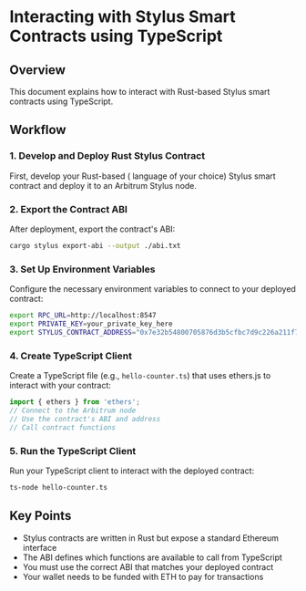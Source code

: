 # Interacting with Stylus Smart Contracts using TypeScript

## Overview
This document explains how to interact with Rust-based Stylus smart contracts using TypeScript.

## Workflow

### 1. Develop and Deploy Rust Stylus Contract
First, develop your Rust-based ( language of your choice) Stylus smart contract and deploy it to an Arbitrum Stylus node.

### 2. Export the Contract ABI
After deployment, export the contract's ABI:

```bash
cargo stylus export-abi --output ./abi.txt
```


### 3. Set Up Environment Variables
Configure the necessary environment variables to connect to your deployed contract:

```bash
export RPC_URL=http://localhost:8547
export PRIVATE_KEY=your_private_key_here
export STYLUS_CONTRACT_ADDRESS="0x7e32b54800705876d3b5cfbc7d9c226a211f7c1a"
```


### 4. Create TypeScript Client
Create a TypeScript file (e.g., `hello-counter.ts`) that uses ethers.js to interact with your contract:

```typescript
import { ethers } from 'ethers';
// Connect to the Arbitrum node
// Use the contract's ABI and address
// Call contract functions
```

### 5. Run the TypeScript Client
Run your TypeScript client to interact with the deployed contract:

```bash
ts-node hello-counter.ts
```


## Key Points
- Stylus contracts are written in Rust but expose a standard Ethereum interface
- The ABI defines which functions are available to call from TypeScript
- You must use the correct ABI that matches your deployed contract
- Your wallet needs to be funded with ETH to pay for transactions

